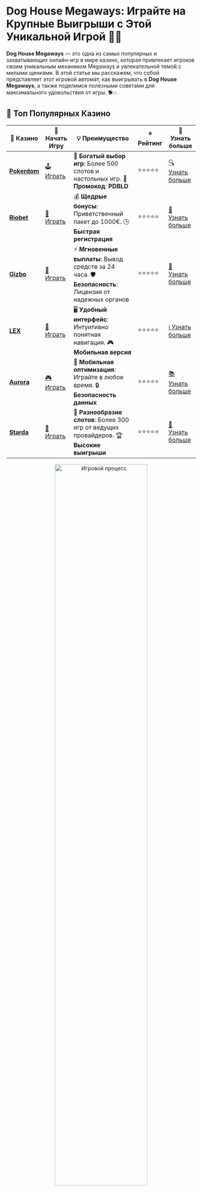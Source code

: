 # Dog House Megaways: Играйте на Крупные Выигрыши с Этой Уникальной Игрой 🎰🐾

**Dog House Megaways** — это одна из самых популярных и захватывающих онлайн-игр в мире казино, которая привлекает игроков своим уникальным механиком Megaways и увлекательной темой с милыми щенками. В этой статье мы расскажем, что собой представляет этот игровой автомат, как выигрывать в **Dog House Megaways**, а также поделимся полезными советами для максимального удовольствия от игры. 🐕💥

## 🌟 Топ Популярных Казино

| 🎲 **Казино** | 🔗 **Начать Игру** | 💡 **Преимущество** | ⭐ **Рейтинг** | 🔗 **Узнать больше** |
|--------------|---------------------|---------------------|----------------|----------------------|
| [**Pokerdom**](https://brandplay.link/4k77v2yx) | [🕹️ Играть](https://brandplay.link/4k77v2yx) | 🎉 **Богатый выбор игр**: Более 500 слотов и настольных игр. 🎁 **Промокод**: **PDBLD** | ⭐⭐⭐⭐⭐ | [🔍 Узнать больше](https://brandplay.link/4k77v2yx) |
| [**Riobet**](https://brandplay.link/7xBLTPyj) | [🎰 Играть](https://brandplay.link/7xBLTPyj) | 💰 **Щедрые бонусы**: Приветственный пакет до 1000€. 🕒 **Быстрая регистрация** | ⭐⭐⭐⭐⭐ | [📖 Узнать больше](https://brandplay.link/7xBLTPyj) |
| [**Gizbo**](https://brandplay.link/bprXw4YV) | [🎲 Играть](https://brandplay.link/bprXw4YV) | ⚡ **Мгновенные выплаты**: Вывод средств за 24 часа. 🛡️ **Безопасность**: Лицензия от надежных органов | ⭐⭐⭐⭐⭐ | [📝 Узнать больше](https://brandplay.link/bprXw4YV) |
| [**LEX**](https://brandplay.link/zW4hdDFV) | [🤑 Играть](https://brandplay.link/zW4hdDFV) | 🖥️ **Удобный интерфейс**: Интуитивно понятная навигация. 🎮 **Мобильная версия** | ⭐⭐⭐⭐⭐ | [ℹ️ Узнать больше](https://brandplay.link/zW4hdDFV) |
| [**Aurora**](https://10trafic-stat2.com/click/668546556bcc6313411604bd/6766/13032/subaccount) | [🎮 Играть](https://10trafic-stat2.com/click/668546556bcc6313411604bd/6766/13032/subaccount) | 📱 **Мобильная оптимизация**: Играйте в любое время. 🔒 **Безопасность данных** | ⭐⭐⭐⭐⭐ | [📚 Узнать больше](https://10trafic-stat2.com/click/668546556bcc6313411604bd/6766/13032/subaccount) |
| [**Starda**](https://brandplay.link/fB7xwRFL) | [🎯 Играть](https://brandplay.link/fB7xwRFL) | 🎰 **Разнообразие слотов**: Более 300 игр от ведущих провайдеров. 🏆 **Высокие выигрыши** | ⭐⭐⭐⭐⭐ | [🔎 Узнать больше](https://brandplay.link/fB7xwRFL) |

<div align="center">
    <img src="https://i.pinimg.com/originals/1d/b3/25/1db325483acbe642c6d4e6fdd73a4988.gif" alt="Игровой процесс" width="70%">
</div>

## 💎 Лучшие Бонусы и Акции

| 🎲 **Казино** | 🔗 **Начать Игру** | 💡 **Преимущество** | ⭐ **Рейтинг** | 🔗 **Узнать больше** |
|--------------|---------------------|---------------------|----------------|----------------------|
| [**Kometa**](https://brandplay.link/8ZymQJV8) | [🎰 Играть](https://brandplay.link/8ZymQJV8) | 🎁 **Эксклюзивные бонусы**: Регулярные акции и промо. 🔄 **Программы лояльности** | ⭐⭐⭐⭐☆ | [🔍 Узнать больше](https://brandplay.link/8ZymQJV8) |
| [**R7**](https://brandplay.link/bMd3Yjsw) | [🕹️ Играть](https://brandplay.link/bMd3Yjsw) | 🕒 **Круглосуточная поддержка**: Всегда на связи. 💸 **Высокие лимиты** | ⭐⭐⭐⭐☆ | [📖 Узнать больше](https://brandplay.link/bMd3Yjsw) |
| [**7K**](https://brandplay.link/BvQyFShp) | [🎲 Играть](https://brandplay.link/BvQyFShp) | 🌟 **Эксклюзивные бонусы**: Только для VIP игроков. 🎉 **Сезонные акции** | ⭐⭐⭐⭐☆ | [📝 Узнать больше](https://brandplay.link/BvQyFShp) |
| [**Kent**](https://brandplay.link/Fv2WP3js) | [🤑 Играть](https://brandplay.link/Fv2WP3js) | 📈 **Высокий RTP**: Более 98%. 💼 **Профессиональная поддержка** | ⭐⭐⭐⭐☆ | [ℹ️ Узнать больше](https://brandplay.link/Fv2WP3js) |
| [**1Xslots**](https://brandplay.link/hSB1khtr) | [🎮 Играть](https://brandplay.link/hSB1khtr) | 🎉 **Множество акций**: Еженедельные бонусы и турниры. 🛡️ **Безопасность** | ⭐⭐⭐⭐☆ | [📚 Узнать больше](https://brandplay.link/hSB1khtr) |
| [**Gama**](https://brandplay.link/j6NMKsDz) | [🎯 Играть](https://brandplay.link/j6NMKsDz) | 🔍 **Интуитивный интерфейс**: Легкость использования. 🏅 **Престижные турниры** | ⭐⭐⭐⭐☆ | [🔎 Узнать больше](https://brandplay.link/j6NMKsDz) |

<div align="center">
    <img src="https://i.pinimg.com/originals/1d/b3/25/1db325483acbe642c6d4e6fdd73a4988.gif" alt="Игровой процесс" width="70%">
</div>

## 🚀 Быстрые Выигрыши и Поддержка

| 🎲 **Казино** | 🔗 **Начать Игру** | 💡 **Преимущество** | ⭐ **Рейтинг** | 🔗 **Узнать больше** |
|--------------|---------------------|---------------------|----------------|----------------------|
| [**Onion**](https://brandplay.link/zBGRVpQ9) | [🎰 Играть](https://brandplay.link/zBGRVpQ9) | 🤑 **Низкие ставки**: Идеально для начинающих. 🔄 **Быстрые выводы** | ⭐⭐⭐⭐☆ | [🔍 Узнать больше](https://brandplay.link/zBGRVpQ9) |
| [**Чемпион**](https://temon-gter.cfd/go/lRq?p80412p304504pcc44t17455) | [🕹️ Играть](https://temon-gter.cfd/go/lRq?p80412p304504pcc44t17455) | 🏅 **Лояльная программа**: Награды за активность. 🎁 **Ежемесячные бонусы** | ⭐⭐⭐⭐☆ | [📖 Узнать больше](https://temon-gter.cfd/go/lRq?p80412p304504pcc44t17455) |
| [**Vavada**](https://vavadapartner.pro/?promo=ea5c9275-6854-4505-94fc-95ab18221945-linkb2) | [🎲 Играть](https://vavadapartner.pro/?promo=ea5c9275-6854-4505-94fc-95ab18221945-linkb2) | 🚀 **Быстрая регистрация**: Начните играть мгновенно. 🔐 **Безопасные транзакции** | ⭐⭐⭐⭐☆ | [📝 Узнать больше](https://vavadapartner.pro/?promo=ea5c9275-6854-4505-94fc-95ab18221945-linkb2) |
| [**Friends**](https://gofriends.kim/linkb2) | [🤑 Играть](https://gofriends.kim/linkb2) | 🤝 **Социальные игры**: Играйте с друзьями. 🌐 **Мультиплатформенность** | ⭐⭐⭐⭐☆ | [ℹ️ Узнать больше](https://gofriends.kim/linkb2) |
| [**1WIN**](https://brandplay.link/smXVpBbG) | [🎮 Играть](https://brandplay.link/smXVpBbG) | 🏆 **Спортивные ставки**: Широкий выбор видов спорта. 💵 **Высокие коэффициенты** | ⭐⭐⭐⭐☆ | [📚 Узнать больше](https://brandplay.link/smXVpBbG) |
| [**Drip**](https://drp-ircp01.com/c07e6a3db) | [🎯 Играть](https://drp-ircp01.com/c07e6a3db) | 🌐 **Инновационные игры**: Новейшие игровые технологии. 🛡️ **Высокая безопасность** | ⭐⭐⭐⭐☆ | [🔎 Узнать больше](https://drp-ircp01.com/c07e6a3db) |
| [**JoyCasino**](https://rpc30.call2me.pro/?/ru/registration?apkpop=0&partner=p24970p3291217pc98f) | [🎰 Играть](https://rpc30.call2me.pro/?/ru/registration?apkpop=0&partner=p24970p3291217pc98f) | 🎁 **Приятные бонусы**: Ежедневные акции и подарки. 🕹️ **Разнообразие игр** | ⭐⭐⭐⭐☆ | [🔍 Узнать больше](https://rpc30.call2me.pro/?/ru/registration?apkpop=0&partner=p24970p3291217pc98f) |

<div align="center">
    <img src="https://i.pinimg.com/originals/1d/b3/25/1db325483acbe642c6d4e6fdd73a4988.gif" alt="Игровой процесс" width="70%">
</div>
---

✨ **Выбирайте лучшее казино для себя и наслаждайтесь игрой! Удачи!** ✨

## Что Такое Dog House Megaways? 🏠

**Dog House Megaways** — это видеослот с инновационным игровым процессом, разработанный компанией **Pragmatic Play**. Он использует технологию Megaways, что означает, что количество выигрышных способов на каждом вращении может быть разным, и достигает 117 649 возможных вариантов! Такая система позволяет значительно увеличить шансы на выигрыш, делая каждое вращение волнующим и непредсказуемым.

В игре вы найдете символы в виде милых щенков, домов, косточек и других элементов, связанных с темой питомцев. Стильный дизайн и яркие анимации создают непревзойденную атмосферу, которая привлекает любителей азартных игр по всему миру. 🐾✨

### Особенности Dog House Megaways 🎮

1. **Механизм Megaways**: Каждый раз, когда вы вращаете барабаны, количество символов на каждом барабане может изменяться, что значительно увеличивает количество возможных комбинаций и делает игру более интересной.
2. **Бонусная игра с бесплатными вращениями**: Один из самых привлекательных аспектов игры — это бонусный раунд, который активируется, когда на барабанах появляются три или более символов разброса (scatter). В этом раунде можно получить до 27 бесплатных вращений и умножение выигрышей.
3. **Режим Sticky Wilds**: В игре присутствуют дикое символы (Wild), которые могут заменять другие символы для создания выигрышных комбинаций. В бонусном раунде они становятся липкими, что увеличивает шансы на дополнительные выигрыши.
4. **Ставки и выплаты**: В **Dog House Megaways** вы можете настроить размер ставки в широком диапазоне, от минимальных до высоких, что делает слот доступным для игроков с разным бюджетом. Максимальный выигрыш может достигать до 12 305 раз от вашей ставки! 💸

## Как Играть в Dog House Megaways? 🎯

Игра в **Dog House Megaways** проста, но при этом интересна благодаря своему механизму и бонусным функциям. Вот несколько шагов, чтобы начать играть:

### 1. Выбор Ставки 💵

Для начала вам нужно выбрать размер ставки. В **Dog House Megaways** ставки могут варьироваться от минимальной до максимальной, что позволяет каждому игроку подобрать оптимальный вариант в зависимости от их бюджета. Вы можете выбрать ставку с помощью кнопок на экране и сразу же начать игру.

### 2. Вращение Барабанов 🎰

После того как ставка выбрана, нажмите на кнопку вращения, чтобы начать игру. Барабаны начнут крутиться, и вы будете ожидать, чтобы увидеть, какие символы выпадут на экране. Игроки могут выиграть, если на барабанах выпадут одинаковые символы в определённых линиях.

### 3. Бесплатные Вращения и Бонусы 🎉

Когда на экране появляются три или более символов разброса, активируется бонусная игра с бесплатными вращениями. В этом раунде все выигрыши будут умножаться, а дикие символы останутся на экране, увеличивая ваши шансы на дополнительную победу.

### 4. Умножение Выигрыша с Wilds 🦴

В игре также присутствуют символы Wild, которые могут заменить другие символы для формирования выигрышных комбинаций. В бонусной игре эти символы становятся липкими, что может значительно увеличить ваш выигрыш. Размещение нескольких диких символов на экране может принести невероятные деньги!

## Стратегии для Игр в Dog House Megaways 🎲

Хотя **Dog House Megaways** в значительной степени зависит от удачи, есть несколько стратегий, которые могут помочь вам лучше управлять своими ставками и увеличить шансы на успех.

### 1. Управление Бюджетом 💰

Одной из самых важных стратегий для игры в **Dog House Megaways** является правильное управление своим бюджетом. Установите лимит на ставку и количество вращений, чтобы избежать чрезмерных потерь. Лучше начинать с маленьких ставок и постепенно увеличивать их, если вы выиграли.

### 2. Играйте в Бонусные Режимы 🎉

Одной из основных целей в **Dog House Megaways** является активация бонусной игры с бесплатными вращениями. Эти раунды предлагают наибольшие выигрыши, так как умножают ваши ставки и дают дополнительные шансы на успех. Постарайтесь активировать бонус как можно чаще!

### 3. Используйте Стратегию Малых Ставок 📉

В **Dog House Megaways** можно использовать стратегию малых ставок. Это позволяет вам долго оставаться в игре и накапливать бонусы, прежде чем перейти к более крупным ставкам. Долгое ожидание бонусного раунда может оказаться выгодным, так как он приносит большие выплаты.

## Почему Стоит Играть в Dog House Megaways? 🏆

1. **Высокий потенциал выигрыша**: В **Dog House Megaways** возможно выиграть до 12 305 раз от вашей ставки, что делает эту игру очень привлекательной для игроков, которые ищут большие выплаты.
2. **Инновационный механик Megaways**: Каждый раз количество способов выиграть может быть разным, что добавляет в игру элемент неожиданности и делает её более захватывающей.
3. **Бонусы и бесплатные вращения**: Бонусные раунды с бесплатными вращениями и умножением выигрышей — это то, что делает игру ещё более интересной. Липкие Wild символы также увеличивают шансы на дополнительные выигрыши.
4. **Милые символы и атмосфера**: Тематика щенков и забавный дизайн делают игру визуально привлекательной и создают хорошее настроение, что добавляет удовольствия от игры. 🐶💕

## Часто Задаваемые Вопросы ❓

### 1. Можно ли играть в Dog House Megaways бесплатно? 🎮

Да, многие онлайн-казино предлагают демо-версии игры, где вы можете играть бесплатно. Это отличный способ ознакомиться с механикой игры и протестировать стратегии перед тем, как играть на реальные деньги.

### 2. Какой максимальный выигрыш в Dog House Megaways? 💸

Максимальный выигрыш в **Dog House Megaways** составляет 12 305 раз от вашей ставки, что делает эту игру одной из самых выгодных среди онлайн-слотов.

### 3. Как активировать бесплатные вращения в игре? 🎉

Для активации бонусного раунда с бесплатными вращениями нужно, чтобы на экране выпало три или более символов разброса (scatter). В этом раунде ваши выигрыши будут умножены.

### 4. Какие символы самые выгодные в Dog House Megaways? 🐕

Самыми выгодными символами являются дикие символы (Wild) и символы разброса (scatter). Эти символы могут значительно повысить ваши шансы на крупные выигрыши.

## Заключение

**Dog House Megaways** — это захватывающий и инновационный слот, который предлагает игрокам уникальную игровую механику и огромный потенциал для выигрышей. Если вы хотите испытать удачу и насладиться игрой с милыми щенками, этот слот будет отличным выбором для вас! Удачи и больших побед! 🎉🐾
